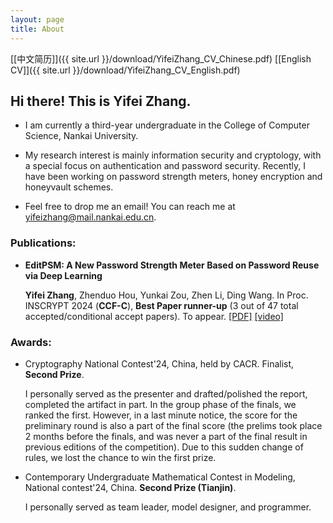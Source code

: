 ```yaml
---
layout: page
title: About
---
```


[[中文简历]]({{ site.url }}/download/YifeiZhang_CV_Chinese.pdf)  [[English CV]]({{ site.url }}/download/YifeiZhang_CV_English.pdf)

## Hi there! This is Yifei Zhang.

- I am currently a third-year undergraduate in the College of Computer Science, Nankai University.

- My research interest is mainly information security and cryptology, with a special focus on authentication and password security. Recently, I have been working on password strength meters, honey encryption and honeyvault schemes.

- Feel free to drop me an email! You can reach me at yifeizhang@mail.nankai.edu.cn.

### Publications:

- **EditPSM: A New Password Strength Meter Based on Password Reuse via Deep Learning**
  
  **Yifei Zhang**, Zhenduo Hou, Yunkai Zou, Zhen Li, Ding Wang. In Proc. INSCRYPT 2024 (**CCF-C**), **Best Paper runner-up** (3 out of 47 total accepted/conditional accept papers). To appear. [[PDF]](https://www.researchgate.net/publication/387090294_EditPSM_A_New_Password_Strength_Meter_Based_on_Password_Reuse_via_Deep_Learning) [[video]](https://www.bilibili.com/video/BV1Zhk1YqECC?vd_source=a77cc3ee011649af678918fbe9172a5c)

### Awards:

- Cryptography National Contest'24, China, held by CACR. Finalist, **Second Prize**.

  I personally served as the presenter and drafted/polished the report, completed the artifact in part. In the group phase of the finals, we ranked the first.
  However, in a last minute notice, the score for the preliminary round is also a part of the final score (the prelims took place 2 months before the finals, and was never
  a part of the final result in previous editions of the competition). Due to this sudden change of rules, we lost the chance to win the first prize.

- Contemporary Undergraduate Mathematical Contest in Modeling, National contest'24, China. **Second Prize (Tianjin)**. 

  I personally served as team leader, model designer, and programmer.